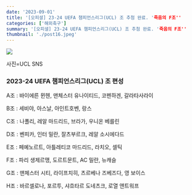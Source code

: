 ```yaml
---
date: '2023-09-01'
title: '[오피셜] 23-24 UEFA 챔피언스리그(UCL) 조 추첨 완료. '죽음의 F조''
categories: ['해외축구']
summary: '[오피셜] 23-24 UEFA 챔피언스리그(UCL) 조 추첨 완료. '죽음의 F조''
thumbnail: './post16.jpeg'
---
```


![](https://blog.kakaocdn.net/dn/onKQQ/btssGkxAqd0/XLINSGrz3RxQ0Nb65KoyMk/img.jpg)

사진=UCL SNS

### 2023-24 UEFA 챔피언스리그(UCL) 조 편성

A조 : 바이에른 뮌헨, 맨체스터 유나이티드, 코펜하겐, 갈라타사라이

B조 : 세비야, 아스날, 아인트호벤, 랑스

C조 : 나폴리, 레알 마드리드, 브라가, 우니온 베를린

D조 : 벤피카, 인터 밀란, 잘츠부르크, 레알 소시에다드

E조 : 페예노르트, 아틀레티코 마드리드, 라치오, 셀틱

F조 : 파리 생제르맹, 도르트문트, AC 밀란, 뉴캐슬

G조 : 맨체스터 시티, 라이프치히, 츠르베나 즈베즈다, 영 보이스

H조 : 바르셀로나, 포르투, 샤흐타르 도네츠크, 로열 앤트워프
